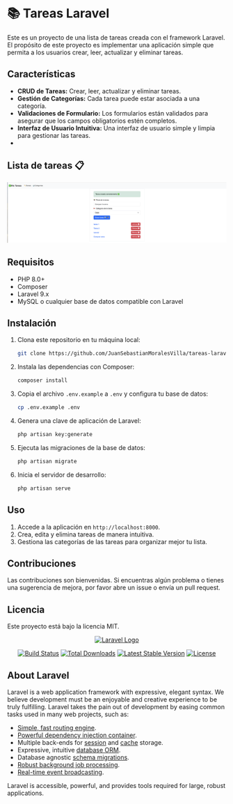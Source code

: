 
# 📚 Tareas Laravel

Este es un proyecto de una lista de tareas creada con el framework Laravel. El propósito de este proyecto es implementar una aplicación simple que permita a los usuarios crear, leer, actualizar y eliminar tareas.

## Características

- **CRUD de Tareas:** Crear, leer, actualizar y eliminar tareas.
- **Gestión de Categorías:** Cada tarea puede estar asociada a una categoría.
- **Validaciones de Formulario:** Los formularios están validados para asegurar que los campos obligatorios estén completos.
- **Interfaz de Usuario Intuitiva:** Una interfaz de usuario simple y limpia para gestionar las tareas.
- 
## Lista de tareas 📋


![Lista](https://github.com/JuanSebastianMoralesVilla/tareas-laravel/blob/main/public/Captura%20readme.png)

## Requisitos

- PHP 8.0+
- Composer
- Laravel 9.x
- MySQL o cualquier base de datos compatible con Laravel

## Instalación

1. Clona este repositorio en tu máquina local:

    ```bash
    git clone https://github.com/JuanSebastianMoralesVilla/tareas-laravel.git
    ```

2. Instala las dependencias con Composer:

    ```bash
    composer install
    ```

3. Copia el archivo `.env.example` a `.env` y configura tu base de datos:

    ```bash
    cp .env.example .env
    ```

4. Genera una clave de aplicación de Laravel:

    ```bash
    php artisan key:generate
    ```

5. Ejecuta las migraciones de la base de datos:

    ```bash
    php artisan migrate
    ```

6. Inicia el servidor de desarrollo:

    ```bash
    php artisan serve
    ```

## Uso

1. Accede a la aplicación en `http://localhost:8000`.
2. Crea, edita y elimina tareas de manera intuitiva.
3. Gestiona las categorías de las tareas para organizar mejor tu lista.




## Contribuciones

Las contribuciones son bienvenidas. Si encuentras algún problema o tienes una sugerencia de mejora, por favor abre un issue o envía un pull request.

## Licencia

Este proyecto está bajo la licencia MIT.




<p align="center"><a href="https://laravel.com" target="_blank"><img src="https://raw.githubusercontent.com/laravel/art/master/logo-lockup/5%20SVG/2%20CMYK/1%20Full%20Color/laravel-logolockup-cmyk-red.svg" width="400" alt="Laravel Logo"></a></p>

<p align="center">
<a href="https://github.com/laravel/framework/actions"><img src="https://github.com/laravel/framework/workflows/tests/badge.svg" alt="Build Status"></a>
<a href="https://packagist.org/packages/laravel/framework"><img src="https://img.shields.io/packagist/dt/laravel/framework" alt="Total Downloads"></a>
<a href="https://packagist.org/packages/laravel/framework"><img src="https://img.shields.io/packagist/v/laravel/framework" alt="Latest Stable Version"></a>
<a href="https://packagist.org/packages/laravel/framework"><img src="https://img.shields.io/packagist/l/laravel/framework" alt="License"></a>
</p>

## About Laravel

Laravel is a web application framework with expressive, elegant syntax. We believe development must be an enjoyable and creative experience to be truly fulfilling. Laravel takes the pain out of development by easing common tasks used in many web projects, such as:

- [Simple, fast routing engine](https://laravel.com/docs/routing).
- [Powerful dependency injection container](https://laravel.com/docs/container).
- Multiple back-ends for [session](https://laravel.com/docs/session) and [cache](https://laravel.com/docs/cache) storage.
- Expressive, intuitive [database ORM](https://laravel.com/docs/eloquent).
- Database agnostic [schema migrations](https://laravel.com/docs/migrations).
- [Robust background job processing](https://laravel.com/docs/queues).
- [Real-time event broadcasting](https://laravel.com/docs/broadcasting).

Laravel is accessible, powerful, and provides tools required for large, robust applications.

